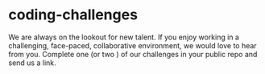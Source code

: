 # coding-challenges
We are always on the lookout for new talent. If you enjoy working in a challenging, face-paced, collaborative environment, we would love to hear from you. Complete one (or two ) of our challenges in your public repo and send us a link.
